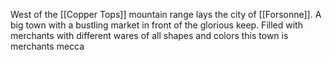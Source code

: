 West of the [[Copper Tops]] mountain range lays the city of [[Forsonne]]. A big town with a bustling market in front of the glorious keep. Filled with merchants with different wares of all shapes and colors this town is merchants mecca